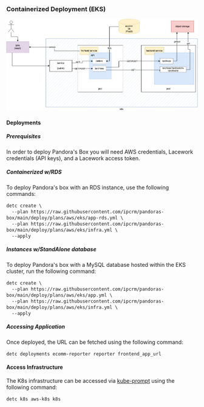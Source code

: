 ### Containerized Deployment (EKS)

![Pandora's Box](../img/pandorasbox-k8s.jpg)

#### Deployments

##### Prerequisites

In order to deploy Pandora's Box you will need AWS credentials, Lacework credentials (API keys), and a Lacework access token.


##### Containerized w/RDS

To deploy Pandora's box with an RDS instance, use the following commands:

```
detc create \
  --plan https://raw.githubusercontent.com/ipcrm/pandoras-box/main/deploy/plans/aws/eks/app-rds.yml \
  --plan https://raw.githubusercontent.com/ipcrm/pandoras-box/main/deploy/plans/aws/eks/infra.yml \
  --apply
```

##### Instances w/StandAlone database

To deploy Pandora's box with a MySQL database hosted within the EKS cluster, run the following command:

```
detc create \
  --plan https://raw.githubusercontent.com/ipcrm/pandoras-box/main/deploy/plans/aws/eks/app.yml \
  --plan https://raw.githubusercontent.com/ipcrm/pandoras-box/main/deploy/plans/aws/eks/infra.yml \
  --apply
```


##### Accessing Application

Once deployed, the URL can be fetched using the following command:

```
detc deployments ecomm-reporter reporter frontend_app_url
```


#### Access Infrastructure

The K8s infrastructure can be accessed via [kube-prompt](https://github.com/c-bata/kube-prompt) using the following
command:

```
detc k8s aws-k8s k8s
```

